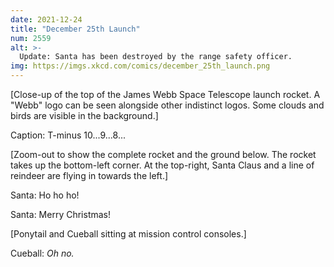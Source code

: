 ```yaml
---
date: 2021-12-24
title: "December 25th Launch"
num: 2559
alt: >-
  Update: Santa has been destroyed by the range safety officer.
img: https://imgs.xkcd.com/comics/december_25th_launch.png
---
```

[Close-up of the top of the James Webb Space Telescope launch rocket. A "Webb" logo can be seen alongside other indistinct logos. Some clouds and birds are visible in the background.]

Caption: T-minus 10...9...8...

[Zoom-out to show the complete rocket and the ground below. The rocket takes up the bottom-left corner. At the top-right, Santa Claus and a line of reindeer are flying in towards the left.]

Santa: Ho ho ho!

Santa: Merry Christmas!

[Ponytail and Cueball sitting at mission control consoles.]

Cueball: *Oh no.*